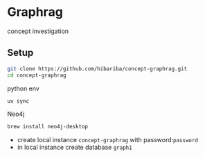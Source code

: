 
# Graphrag
concept investigation

## Setup

```bash
git clone https://github.com/hibariba/concept-graphrag.git
cd concept-graphrag
```

python env
```bash
uv sync
```

Neo4j
```bash
brew install neo4j-desktop
```
- create local instance `concept-graphrag` with password:`password`
- in local instance create database `graph1`
